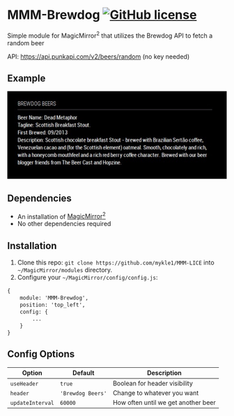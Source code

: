 # MMM-Brewdog [![GitHub license](https://img.shields.io/badge/license-MIT-blue.svg?style=flat)](https://raw.githubusercontent.com/fewieden/MMM-ip/master/LICENSE)

Simple module for MagicMirror<sup>2</sup> that utilizes the Brewdog API to fetch a random beer

API: https://api.punkapi.com/v2/beers/random (no key needed)


## Example

![](.github/MMM-Brewdog.jpg)

## Dependencies

* An installation of [MagicMirror<sup>2</sup>](https://github.com/MichMich/MagicMirror)
* No other dependencies required

## Installation

1. Clone this repo: `git clone https://github.com/mykle1/MMM-LICE` into `~/MagicMirror/modules` directory. 
1. Configure your `~/MagicMirror/config/config.js`:

```
{
    module: 'MMM-Brewdog',
    position: 'top_left',
    config: {
        ...
    }
}
```

## Config Options

| **Option** | **Default** | **Description** |
| --- | --- | --- |
| `useHeader` | `true` | Boolean for header visibility |
| `header` | `'Brewdog Beers'` | Change to whatever you want |
| `updateInterval` | `60000` | How often until we get another beer |
